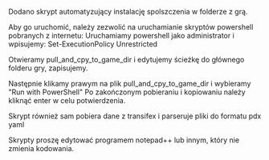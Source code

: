 Dodano skrypt automatyzujący instalację spolszczenia w folderze z grą. 

Aby go uruchomić, należy zezwolić na uruchamianie skryptów powershell pobranych z internetu: 
Uruchamiamy powershell jako administrator i wpisujemy: Set-ExecutionPolicy Unrestricted

Otwieramy pull_and_cpy_to_game_dir i edytujemy ścieżkę do głównego folderu gry, zapisujemy.

Następnie klikamy prawym na plik pull_and_cpy_to_game_dir i wybieramy "Run with PowerShell"
Po zakończonym pobieraniu i kopiowaniu należy kliknąć enter w celu potwierdzenia.

Skrypt również sam pobiera dane z transifex i parseruje pliki do formatu pdx yaml

Skrypty proszę edytować programem notepad++ lub innym, który nie zmienia kodowania.